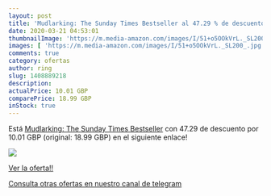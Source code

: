 ```yaml
---
layout: post
title: 'Mudlarking: The Sunday Times Bestseller al 47.29 % de descuento'
date: 2020-03-21 04:53:01
thumbnailImage: 'https://m.media-amazon.com/images/I/51+o5OOkVrL._SL200_.jpg'
images: [ 'https://m.media-amazon.com/images/I/51+o5OOkVrL._SL200_.jpg' ]
comments: true
category: ofertas
author: ring
slug: 1408889218
description:
actualPrice: 10.01 GBP
comparePrice: 18.99 GBP
inStock: true
---
```


Está [Mudlarking: The Sunday Times Bestseller](https://www.amazon.com/dp/1408889218/?tag=redken08-20) con 47.29 de descuento por 10.01 GBP (original: 18.99 GBP) en el siguiente enlace!

[![](https://m.media-amazon.com/images/I/51+o5OOkVrL._SL200_.jpg)](https://www.amazon.com/dp/1408889218/?tag=redken08-20)

[Ver la oferta!!](https://www.amazon.com/dp/1408889218/?tag=redken08-20)

[Consulta otras ofertas en nuestro canal de telegram](https://t.me/s/ofertas25)
